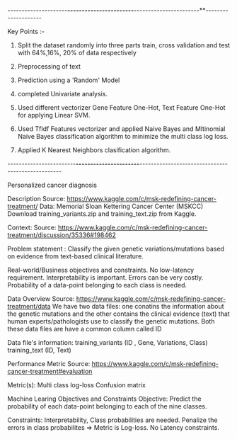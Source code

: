 ---------------------**-----------------------**-----------------------**--------------------

Key Points :-

1. Split the dataset randomly into three parts train, cross validation and test with 64%,16%, 20% of data respectively

2. Preprocessing of text

3. Prediction using a 'Random' Model

4. completed Univariate analysis.

5. Used different vectorizer Gene Feature One-Hot, Text Feature One-Hot for applying Linear SVM.

6. Used TfIdf Features vectorizer and applied Naive Bayes and Mltinomial Naive Bayes classification algorithm to minimize the multi class log loss.

7. Applied K Nearest Neighbors clasification algorithm.

------------------------**----------------------**--------------------------------------------------

Personalized cancer diagnosis

Description
Source: https://www.kaggle.com/c/msk-redefining-cancer-treatment/
Data: Memorial Sloan Kettering Cancer Center (MSKCC)
Download training_variants.zip and training_text.zip from Kaggle.

Context:
Source: https://www.kaggle.com/c/msk-redefining-cancer-treatment/discussion/35336#198462

Problem statement :
Classify the given genetic variations/mutations based on evidence from text-based clinical literature.

Real-world/Business objectives and constraints.
No low-latency requirement.
Interpretability is important.
Errors can be very costly.
Probability of a data-point belonging to each class is needed.


Data Overview
Source: https://www.kaggle.com/c/msk-redefining-cancer-treatment/data
We have two data files: one conatins the information about the genetic mutations and the other contains the clinical evidence (text) that human experts/pathologists use to classify the genetic mutations.
Both these data files are have a common column called ID

Data file's information:
training_variants (ID , Gene, Variations, Class)
training_text (ID, Text)

Performance Metric
Source: https://www.kaggle.com/c/msk-redefining-cancer-treatment#evaluation

Metric(s):
Multi class log-loss
Confusion matrix

Machine Learing Objectives and Constraints
Objective: Predict the probability of each data-point belonging to each of the nine classes.

Constraints:
Interpretability, Class probabilities are needed.
Penalize the errors in class probabilites => Metric is Log-loss. 
No Latency constraints.




 


